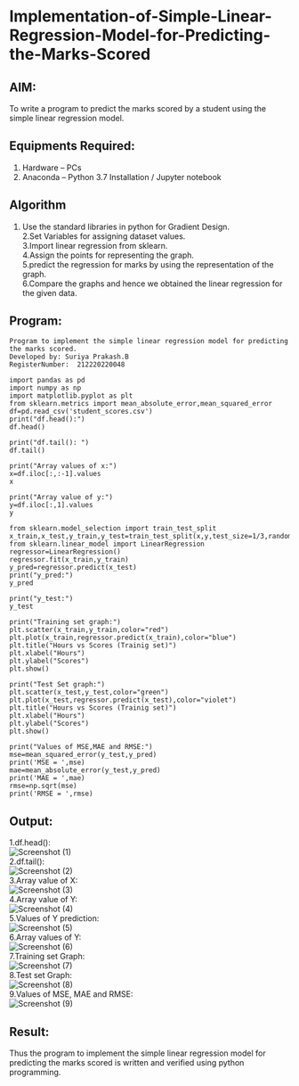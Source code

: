 # Implementation-of-Simple-Linear-Regression-Model-for-Predicting-the-Marks-Scored

## AIM:
To write a program to predict the marks scored by a student using the simple linear regression model.

## Equipments Required:
1. Hardware – PCs
2. Anaconda – Python 3.7 Installation / Jupyter notebook

## Algorithm
 1. Use the standard libraries in python for Gradient Design.<br>
2.Set Variables for assigning dataset values.<br>
3.Import linear regression from sklearn.<br>
4.Assign the points for representing the graph.<br>
5.predict the regression for marks by using the representation of the graph.<br>
6.Compare the graphs and hence we obtained the linear regression for the given data.<br>

## Program:
```
Program to implement the simple linear regression model for predicting the marks scored.
Developed by: Suriya Prakash.B
RegisterNumber:  212220220048
```
```
import pandas as pd
import numpy as np
import matplotlib.pyplot as plt
from sklearn.metrics import mean_absolute_error,mean_squared_error
df=pd.read_csv('student_scores.csv')
print("df.head():")
df.head()
```
```
print("df.tail(): ")
df.tail()
```
```
print("Array values of x:")
x=df.iloc[:,:-1].values
x
```
```
print("Array value of y:")
y=df.iloc[:,1].values
y
```
```
from sklearn.model_selection import train_test_split
x_train,x_test,y_train,y_test=train_test_split(x,y,test_size=1/3,random_state=0)
from sklearn.linear_model import LinearRegression
regressor=LinearRegression()
regressor.fit(x_train,y_train)
y_pred=regressor.predict(x_test)
print("y_pred:")
y_pred
```
```
print("y_test:")
y_test
```
```
print("Training set graph:")
plt.scatter(x_train,y_train,color="red")
plt.plot(x_train,regressor.predict(x_train),color="blue")
plt.title("Hours vs Scores (Trainig set)")
plt.xlabel("Hours")
plt.ylabel("Scores")
plt.show()
```
```
print("Test Set graph:")
plt.scatter(x_test,y_test,color="green")
plt.plot(x_test,regressor.predict(x_test),color="violet")
plt.title("Hours vs Scores (Trainig set)")
plt.xlabel("Hours")
plt.ylabel("Scores")
plt.show()
```
```
print("Values of MSE,MAE and RMSE:")
mse=mean_squared_error(y_test,y_pred)
print('MSE = ',mse)
mae=mean_absolute_error(y_test,y_pred)
print('MAE = ',mae)
rmse=np.sqrt(mse)
print('RMSE = ',rmse)
```
## Output:
1.df.head():<br>
![Screenshot (1)](https://user-images.githubusercontent.com/104640337/230721056-d704008e-d926-41e7-a5d4-28b4874c147c.png)<br>
2.df.tail():<br>
![Screenshot (2)](https://user-images.githubusercontent.com/104640337/230721075-db7e183d-c577-41d4-b641-a232d15f7518.png)<br>
3.Array value of X:<br>
![Screenshot (3)](https://user-images.githubusercontent.com/104640337/230721092-5c8f3ee1-806d-4fe4-8c74-d74b65fda87e.png)<br>
4.Array value of Y:<br>
![Screenshot (4)](https://user-images.githubusercontent.com/104640337/230721096-a92f9802-b313-4bf1-98a1-31ed5da81e70.png)<br>
5.Values of Y prediction:<br>
![Screenshot (5)](https://user-images.githubusercontent.com/104640337/230721098-1500c521-6cd4-4ba5-9dd3-8a58b04b8891.png)<br>
6.Array values of Y:<br>
![Screenshot (6)](https://user-images.githubusercontent.com/104640337/230721103-7eb45847-66e8-4b57-b3b5-55752b4b78ef.png)<br>
7.Training set Graph:<br>
![Screenshot (7)](https://user-images.githubusercontent.com/104640337/230721107-6a05f8da-11bb-4d29-91e1-32c76a814b97.png)<br>
8.Test set Graph:<br>
![Screenshot (8)](https://user-images.githubusercontent.com/104640337/230721112-f9b53dda-e874-41c9-9c47-9196aa64f5e0.png)<br>
9.Values of MSE, MAE and RMSE:<br>
![Screenshot (9)](https://user-images.githubusercontent.com/104640337/230721146-7478a6a2-5f51-4cb0-b29d-5c6a3ca4dae1.png)

## Result:
Thus the program to implement the simple linear regression model for predicting the marks scored is written and verified using python programming.
